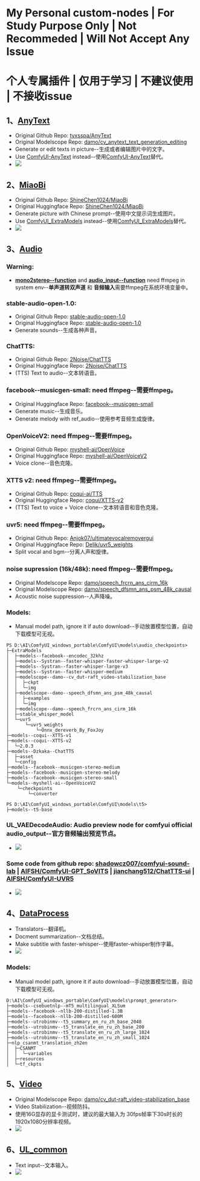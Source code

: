 # My Personal custom-nodes | For Study Purpose Only | Not Recommeded  |  Will Not Accept Any Issue
# 个人专属插件  |  仅用于学习  |  不建议使用  |  不接收issue

## 1、[AnyText](./AnyText/README.md) 
- Original Github Repo: [tyxsspa/AnyText](https://github.com/tyxsspa/AnyText)
- Original Modelscope Repo: [damo/cv_anytext_text_generation_editing](https://modelscope.cn/models/iic/cv_anytext_text_generation_editing/summary)
- Generate or edit texts in picture--生成或者编辑图片中的文字。
- Use [ComfyUI-AnyText](https://github.com/zmwv823/ComfyUI-AnyText) instead--使用[ComfyUI-AnyText](https://github.com/zmwv823/ComfyUI-AnyText)替代。
- ![](./AnyText/assets/AnyText-wf.png)

## 2、[MiaoBi](./MiaoBi/README.md)
- Original Github Repo: [ShineChen1024/MiaoBi](https://github.com/ShineChen1024/MiaoBi)
- Original Huggingface Repo: [ShineChen1024/MiaoBi](https://huggingface.co/ShineChen1024/MiaoBi)
- Generate picture with Chinese prompt--使用中文提示词生成图片。
- Use [ComfyUI_ExtraModels](https://github.com/city96/ComfyUI_ExtraModels) instead--使用[ComfyUI_ExtraModels](https://github.com/city96/ComfyUI_ExtraModels)替代。
- ![](./MiaoBi/assets/MiaoBi-wf.png)

## 3、[Audio](./Audio/README.md)
### Warning: 
- **[mono2stereo--function]()** and **[audio_input--function]()** need ffmpeg in system env--**单声道转双声道** 和 **音频输入**需要ffmpeg在系统环境变量中。
### stable-audio-open-1.0:
- Original Github Repo: [stable-audio-open-1.0](https://github.com/Stability-AI/stable-audio-tools)
- Original Huggingface Repo: [stable-audio-open-1.0](https://huggingface.co/stabilityai/stable-audio-open-1.0)
- Generate sounds--生成各种声音。
### ChatTTS:
- Original Github Repo: [2Noise/ChatTTS](https://github.com/2noise/ChatTTS)
- Original Huggingface Repo: [2Noise/ChatTTS](https://huggingface.co/2Noise/ChatTTS)
- (TTS) Text to audio--文本转语音。
### facebook--musicgen-small: need ffmpeg--需要ffmpeg。
- Original Huggingface Repo: [facebook--musicgen-small](https://huggingface.co/facebook/musicgen-small)
- Generate music--生成音乐。
- Generate melody with ref_audio--使用参考音频生成旋律。
### OpenVoiceV2: need ffmpeg--需要ffmpeg。
- Original Github Repo: [myshell-ai/OpenVoice](https://github.com/myshell-ai/OpenVoice)
- Original Huggingface Repo: [myshell-ai/OpenVoiceV2](https://huggingface.co/myshell-ai/OpenVoiceV2)
- Voice clone--音色克隆。
### XTTS v2: need ffmpeg--需要ffmpeg。
- Original Github Repo: [coqui-ai/TTS](https://github.com/coqui-ai/TTS)
- Original Huggingface Repo: [coqui/XTTS-v2](https://huggingface.co/coqui/XTTS-v2)
- (TTS) Text to voice + Voice clone--文本转语音和音色克隆。
### uvr5: need ffmpeg--需要ffmpeg。
- Original Github Repo: [Anjok07/ultimatevocalremovergui](https://github.com/Anjok07/ultimatevocalremovergui)
- Original Huggingface Repo: [Delik/uvr5_weights](https://huggingface.co/Delik/uvr5_weights)
- Split vocal and bgm--分离人声和旋律。
### noise supression (16k/48k): need ffmpeg--需要ffmpeg。
- Original Modelscope Repo: [damo/speech_frcrn_ans_cirm_16k](https://www.modelscope.cn/models/iic/speech_frcrn_ans_cirm_16k)
- Original Modelscope Repo: [damo/speech_dfsmn_ans_psm_48k_causal](https://www.modelscope.cn/models/iic/speech_dfsmn_ans_psm_48k_causal)
- Acoustic noise suppression--人声降噪。
### Models:
- Manual model path, ignore it if auto download--手动放置模型位置，自动下载模型可无视。
```
PS D:\AI\ComfyUI_windows_portable\ComfyUI\models\audio_checkpoints>
├─ExtraModels
│  ├─models--facebook--encodec_32khz
│  ├─models--Systran--faster-whisper-faster-whisper-large-v2
│  ├─models--Systran--faster-whisper-large-v3
│  ├─models--Systran--faster-whisper-medium
│  ├─modelscope--damo--cv_dut-raft_video-stabilization_base
│  │  ├─ckpt
│  │  └─img
│  ├─modelscope--damo--speech_dfsmn_ans_psm_48k_causal
│  │  ├─examples
│  │  └─img
│  ├─modelscope--damo--speech_frcrn_ans_cirm_16k
│  ├─stable_whisper_model
│  └─uvr5
│      └─uvr5_weights
│          └─Onnx_dereverb_By_FoxJoy
├─models--coqui--XTTS-v1
├─models--coqui--XTTS-v2
│  └─2.0.3
├─models--Dzkaka--ChatTTS
│  ├─asset
│  └─config
├─models--facebook--musicgen-stereo-medium
├─models--facebook--musicgen-stereo-melody
├─models--facebook--musicgen-stereo-small
└─models--myshell-ai--OpenVoiceV2
    └─checkpoints
        └─converter
```
```
PS D:\AI\ComfyUI_windows_portable\ComfyUI\models\t5>
├─models--t5-base
```
### UL_VAEDecodeAudio: Audio preview node for comfyui official audio_output--官方音频输出预览节点。
- ![](./Audio/assets/stable_audio_open-preview-wf.png)
### **Some code from github repo: [shadowcz007/comfyui-sound-lab](https://github.com/shadowcz007/comfyui-sound-lab)  |  [AIFSH/ComfyUI-GPT_SoVITS](https://github.com/AIFSH/ComfyUI-GPT_SoVITS)  |  [jianchang512/ChatTTS-ui](https://github.com/jianchang512/ChatTTS-ui)  |  [AIFSH/ComfyUI-UVR5](https://github.com/AIFSH/ComfyUI-UVR5)**
- ![](./Audio/assets/Audio-wf.png)
## 4、[DataProcess](./DataProcess/README.md)
- Translators--翻译机。
- Docment summarization--文档总结。
- Make subtitle with faster-whisper--使用faster-whisper制作字幕。
- ![](./DataProcess/assets/DataProcess-wf.png)
### Models:
- Manual model path, ignore it if auto download--手动放置模型位置，自动下载模型可无视。
```
D:\AI\ComfyUI_windows_portable\ComfyUI\models\prompt_generator>
├─models--csebuetnlp--mT5_multilingual_XLSum
├─models--facebook--nllb-200-distilled-1.3B
├─models--facebook--nllb-200-distilled-600M
├─models--utrobinmv--t5_summary_en_ru_zh_base_2048
├─models--utrobinmv--t5_translate_en_ru_zh_base_200
├─models--utrobinmv--t5_translate_en_ru_zh_large_1024
├─models--utrobinmv--t5_translate_en_ru_zh_small_1024
├─nlp_csanmt_translation_zh2en
│  ├─CSANMT
│  │  └─variables
│  ├─resources
│  └─tf_ckpts
```
## 5、[Video]()
- Original Modelscope Repo: [damo/cv_dut-raft_video-stabilization_base](https://www.modelscope.cn/models/iic/cv_dut-raft_video-stabilization_base)
- Video Stabilization--视频防抖。
- 使用16G显存的显卡测试时，建议的最大输入为 30fps帧率下30s时长的1920x1080分辨率视频。
- ![](./Video/assets/Video-wf.png)
## 6、[UL_common]()
- Text input--文本输入。
- ![](./UL_common/assets/UL_common-wf.png)